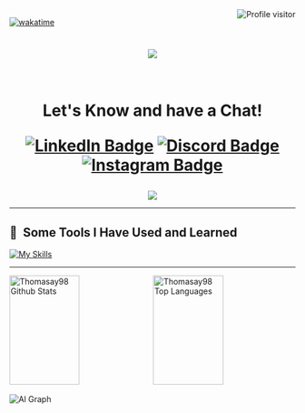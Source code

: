 <a href="https://komarev.com/ghpvc/?username=thomsaga">
  <img align="right" src="https://komarev.com/ghpvc/?username=thomsaga&label=Visitors&color=0e75b6&style=flat" alt="Profile visitor" />
</a>
  
[![wakatime](https://wakatime.com/badge/user/eebb3dd8-d9b2-40de-9b88-6fd6cac99dbc.svg)](https://wakatime.com/@eebb3dd8-d9b2-40de-9b88-6fd6cac99dbc)

<h1 align="center">
  <img src="https://capsule-render.vercel.app/api?type=waving&color=gradient&text=〈%20Hey%20Everyone!%20〉&height=95&section=header"/>
</h1>
</br>
<h1 align="center">
  Let's Know and have a Chat!
  <p align="center">
    <a href="https://www.linkedin.com/in/thomsaga"><img src="https://img.shields.io/badge/LinkedIn-blue?style=for-the-badge&logo=linkedin&logoColor=white" alt="LinkedIn Badge"></a>
    <a href="https://discord.gg/h4RZVfkmSQ"><img src="https://img.shields.io/badge/Discord-mediumslateblue?style=for-the-badge&logo=discord&logoColor=white" alt="Discord Badge"></a> 
    <a href="https://instagram.com/_thomsaga/"><img src="https://img.shields.io/badge/Instagram-magenta?style=for-the-badge&logo=instagram&logoColor=white" alt="Instagram Badge"></a> 
<!-- <p align="center"><img src="https://komarev.com/ghpvc/?username=thomasay98&style=flat-square&color=blue" alt=""></p> -->
  </p>
</h1>

<p align="center">
  <!-- <img src= "https://i.giphy.com/media/L1R1tvI9svkIWwpVYr/giphy.webp"> -->
  <!-- <img src= "https://i.pinimg.com/originals/e4/26/70/e426702edf874b181aced1e2fa5c6cde.gif"> -->
  <!-- <img src= "https://i.giphy.com/media/QX7nMrAHVN0FFD7EtK/giphy.webp"> -->
  <!-- <img src= "https://i.giphy.com/media/igRW3jH2LcCVzMqi5F/200w.webp"> -->
<!--   <img src= "https://s5.gifyu.com/images/Sj2MC.gif"> -->
  <!--   <img src= "https://s5.gifyu.com/images/SisVO.gif"> -->
  <img src="https://capsule-render.vercel.app/api?type=waving&color=gradient&height=80&section=footer"/>
</p>

<!-- <p align="center"> -->
<!--   <img src="https://capsule-render.vercel.app/api?type=waving&color=gradient&height=80&section=footer"/> -->
<!-- </p> -->

---  
  
<h2> 🚀 &nbsp;Some Tools I Have Used and Learned</h2>
<p align="left">
  
[![My Skills](https://skillicons.dev/icons?i=vscode,idea,androidstudio,html,css,java,javascript,dart,spring,flutter,mysql,mongodb,postman,github,stackoverflow&theme=light)](https://skillicons.dev) 
</p>

---

<a> 
  <a href="https://github.com/thomasay98"><img alt="Thomasay98 Github Stats" src="https://denvercoder1-github-readme-stats.vercel.app/api?username=thomasay98&show_icons=true&count_private=true&theme=react&border_color=7F3FBF&bg_color=0D1117&title_color=F85D7F&icon_color=F8D866" height="192px" width="49.5%"/></a>
  <a href="https://github.com/thomasay98"><img alt="Thomasay98 Top Languages" src="https://denvercoder1-github-readme-stats.vercel.app/api/top-langs/?username=thomasay98&langs_count=8&layout=compact&theme=react&border_color=7F3FBF&bg_color=0D1117&title_color=F85D7F&icon_color=F8D866" height="192px" width="49.5%"/></a>
  <br/>
</a>

![Al Graph](https://github-readme-activity-graph.vercel.app/graph?username=thomasay98&custom_title=thomasay98%20GitHub%20Activity%20Graph&bg_color=0D1117&color=7F3FBF&line=7F3FBF&point=7F3FBF&area_color=FFFFFF&title_color=FFFFFF&area=true)
<!--
**thomasay98/thomasay98** is a ✨ _special_ ✨ repository because its `README.md` (this file) appears on your GitHub profile.

Here are some ideas to get you started:

- 🔭 I’m currently working on ...
- 🌱 I’m currently learning ...
- 👯 I’m looking to collaborate on ...
- 🤔 I’m looking for help with ...
- 💬 Ask me about ...
- 📫 How to reach me: ...
- 😄 Pronouns: ...
- ⚡ Fun fact: ...
-->

